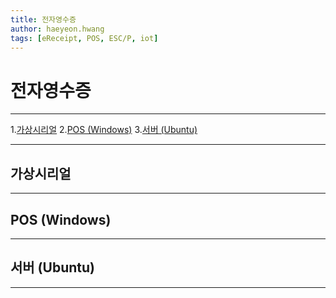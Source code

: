 ```yaml
---
title: 전자영수증 
author: haeyeon.hwang
tags: [eReceipt, POS, ESC/P, iot]
---
```


# 전자영수증
---
1.[가상시리얼](#가상시리얼)
2.[POS (Windows)](#pos-windows)
3.[서버 (Ubuntu)](#서버-ubuntu)

---

## 가상시리얼

---

## POS (Windows)

---

## 서버 (Ubuntu)

---